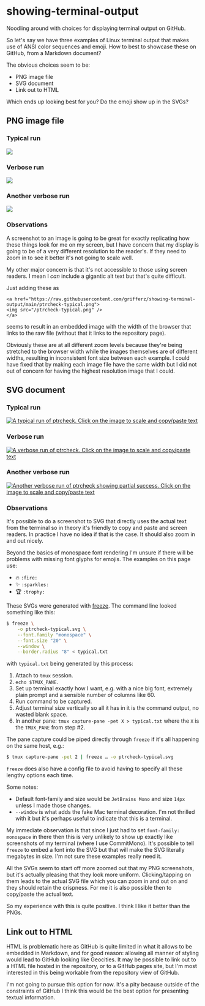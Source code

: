 # showing-terminal-output

Noodling around with choices for displaying terminal output on GitHub.

So let's say we have three examples of Linux terminal output that makes use of
ANSI color sequences and emoji. How to best to showcase these on GitHub, from
a Markdown document?

The obvious choices seem to be:

- PNG image file
- SVG document
- Link out to HTML

Which ends up looking best for you? Do the emoji show up in the SVGs?

## PNG image file

### Typical run

<a href="https://raw.githubusercontent.com/grifferz/showing-terminal-output/main/ptrcheck-typical.png">
    <img src="/ptrcheck-typical.png" />
</a>

### Verbose run

<a href="https://raw.githubusercontent.com/grifferz/showing-terminal-output/main/ptrcheck-verbose.png">
    <img src="/ptrcheck-verbose.png" />
</a>

### Another verbose run

<a href="https://raw.githubusercontent.com/grifferz/showing-terminal-output/main/ptrcheck-verbose2.png">
    <img src="/ptrcheck-verbose2.png" />
</a>

### Observations

A screenshot to an image is going to be great for exactly replicating how
these things look for me on my screen, but I have concern that my display is
going to be of a very different resolution to the reader's. If they need to
zoom in to see it better it's not going to scale well.

My other major concern is that it's not accessible to those using screen
readers. I mean I _can_ include a gigantic alt text but that's quite
difficult.

Just adding these as

```
<a href="https://raw.githubusercontent.com/grifferz/showing-terminal-output/main/ptrcheck-typical.png">
<img src="/ptrcheck-typical.png" />
</a>
```

seems to result in an embedded image with the width of the browser that links
to the raw file (without that it links to the repository page).

Obviously these are at all different zoom levels because they're being
stretched to the browser width while the images themselves are of different
widths, resulting in inconsistent font size between each example. I could have
fixed that by making each image file have the same width but I did not out of
concern for having the highest resolution image that I could.

## SVG document

### Typical run

<a href="https://raw.githubusercontent.com/grifferz/showing-terminal-output/main/ptrcheck-typical.svg">
    <img src="ptrcheck-typical.svg"
        alt="A typical run of ptrcheck. Click on the image to scale and
        copy/paste text" />
</a>

### Verbose run

<a href="https://raw.githubusercontent.com/grifferz/showing-terminal-output/main/ptrcheck-verbose.svg">
    <img src="ptrcheck-verbose.svg"
        alt="A verbose run of ptrcheck. Click on the image to scale and
        copy/paste text" />
</a>

### Another verbose run

<a href="https://raw.githubusercontent.com/grifferz/showing-terminal-output/main/ptrcheck-verbose2.svg">
    <img src="/ptrcheck-verbose2.svg"
        alt="Another verbose run of ptrcheck showing partial success. Click on
        the image to scale and copy/paste text" />
</a>

### Observations

It's possible to do a screenshot to SVG that directly uses the actual text
from the terminal so in theory it's friendly to copy and paste and screen
readers. In practice I have no idea if that is the case. It should also zoom
in and out nicely.

Beyond the basics of monospace font rendering I'm unsure if there will be
problems with missing font glyphs for emojis. The examples on this page use:

- :fire: `:fire:`
- :sparkles: `:sparkles:`
- :trophy: `:trophy:`

These SVGs were generated with
[freeze](https://github.com/charmbracelet/freeze). The command line looked
something like this:

```bash
$ freeze \
    -o ptrcheck-typical.svg \
    --font.family "monospace" \
    --font.size "20" \
    --window \
    --border.radius "8" < typical.txt
```

with `typical.txt` being generated by this process:

1. Attach to `tmux` session.
1. `echo $TMUX_PANE`.
1. Set up terminal exactly how I want, e.g. with a nice big font, extremely
   plain prompt and a sensible number of columns like 60.
1. Run command to be captured.
1. Adjust terminal size vertically so all it has in it is the command output,
   no wasted blank space.
1. In another pane: `tmux capture-pane -pet X > typical.txt` where the `X` is
   the `TMUX_PANE` from step #2.

The pane capture could be piped directly through `freeze` if it's all
happening on the same host, e.g.:

```bash
$ tmux capture-pane -pet 2 | freeze … -o ptrcheck-typical.svg
```

`freeze` does also have a config file to avoid having to specify all these
lengthy options each time.

Some notes:

- Default font-family and size would be `JetBrains Mono` and size `14px`
  unless I made those changes.
- `--window` is what adds the fake Mac terminal decoration. I'm not thrilled
  with it but it's perhaps useful to indicate that this is a terminal.

My immediate observation is that since I just had to set
`font-family: monospace` in there then this is very unlikely to show up
exactly like screenshots of my terminal (where I use CommitMono). It's
possible to tell `freeze` to embed a font into the SVG but that will make the
SVG literally megabytes in size. I'm not sure these examples really need it.

All the SVGs seem to start off more zoomed out that my PNG screenshots, but
it's actually pleasing that they look more uniform. Clicking/tapping on them
leads to the actual SVG file which you can zoom in and out on and they should
retain the crispness. For me it is also possible then to copy/paste the actual
text.

So my experience with this is quite positive. I think I like it better than
the PNGs.

## Link out to HTML

HTML is problematic here as GitHub is quite limited in what it allows to be
embedded in Markdown, and for good reason: allowing all manner of styling
would lead to GitHub looking like Geocities. It may be possible to link out to
a HTML file hosted in the repository, or to a GitHub pages site, but I'm most
interested in this being workable from the repository view of GitHub.

I'm not going to pursue this option for now. It's a pity because outside of
the constraints of GitHub I think this would be the best option for presenting
textual information.

